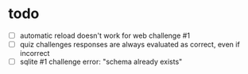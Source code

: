 # todo

- [ ] automatic reload doesn't work for web challenge #1
- [ ] quiz challenges responses are always evaluated as correct, even if incorrect
- [ ] sqlite #1 challenge error: "schema already exists"
